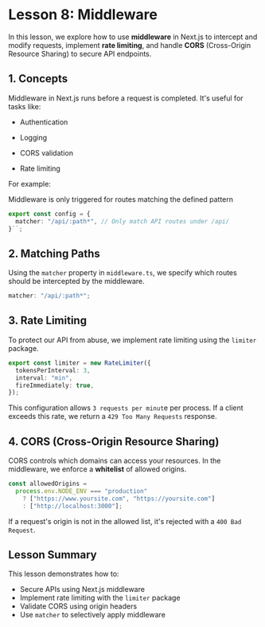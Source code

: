 # Lesson 8: Middleware

In this lesson, we explore how to use **middleware** in Next.js to intercept and modify requests, implement **rate limiting**, and handle **CORS** (Cross-Origin Resource Sharing) to secure API endpoints.

## 1. Concepts

Middleware in Next.js runs before a request is completed. It's useful for tasks like:

- Authentication

- Logging

- CORS validation

- Rate limiting

For example:

Middleware is only triggered for routes matching the defined pattern

```ts
export const config = {
  matcher: "/api/:path*", // Only match API routes under /api/
}``;
```

## 2. Matching Paths

Using the `matcher` property in `middleware.ts`, we specify which routes should be intercepted by the middleware.

```ts
matcher: "/api/:path*";
```

## 3. Rate Limiting

To protect our API from abuse, we implement rate limiting using the `limiter` package.

```ts
export const limiter = new RateLimiter({
  tokensPerInterval: 3,
  interval: "min",
  fireImmediately: true,
});
```

This configuration allows `3 requests per minut`e per process.
If a client exceeds this rate, we return a `429 Too Many Requests` response.

## 4. CORS (Cross-Origin Resource Sharing)

CORS controls which domains can access your resources. In the middleware, we enforce a **whitelist** of allowed origins.

```ts
const allowedOrigins =
  process.env.NODE_ENV === "production"
    ? ["https://www.yoursite.com", "https://yoursite.com"]
    : ["http://localhost:3000"];
```

If a request's origin is not in the allowed list, it's rejected with a `400 Bad Request`.

## Lesson Summary

This lesson demonstrates how to:

- Secure APIs using Next.js middleware
- Implement rate limiting with the `limiter` package
- Validate CORS using origin headers
- Use `matcher` to selectively apply middleware

